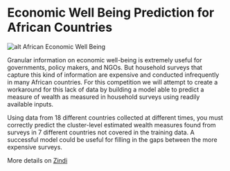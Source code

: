 # Economic Well Being Prediction for African Countries

![alt African Economic Well Being](https://apps.tsn.go.tz/public/uploads/ae9308cac54e95833236bd0a723aeefd.jpg)


Granular information on economic well-being is extremely useful for governments, policy makers, and NGOs. But household surveys that capture this kind of information are expensive and conducted infrequently in many African countries. For this competition we will attempt to create a workaround for this lack of data by building a model able to predict a measure of wealth as measured in household surveys using readily available inputs.

Using data from 18 different countries collected at different times, you must correctly predict the cluster-level estimated wealth measures found from surveys in 7 different countries not covered in the training data. A successful model could be useful for filling in the gaps between the more expensive surveys.

More details on [Zindi](https://zindi.africa/competitions/economic-well-being-prediction-challenge/data)